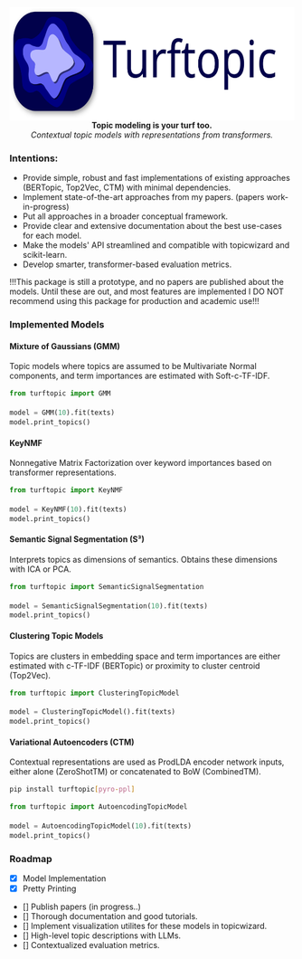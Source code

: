 <p align="center">
<img align="center" height="200" src="assets/logo_w_text.svg">
<br>
 <b>Topic modeling is your turf too.</b> <br> <i> Contextual topic models with representations from transformers. </i></p>

### Intentions:
 - Provide simple, robust and fast implementations of existing approaches (BERTopic, Top2Vec, CTM) with minimal dependencies.
 - Implement state-of-the-art approaches from my papers. (papers work-in-progress)
 - Put all approaches in a broader conceptual framework.
 - Provide clear and extensive documentation about the best use-cases for each model.
 - Make the models' API streamlined and compatible with topicwizard and scikit-learn.
 - Develop smarter, transformer-based evaluation metrics.

!!!This package is still a prototype, and no papers are published about the models. Until these are out, and most features are implemented
I DO NOT recommend using this package for production and academic use!!!

### Implemented Models

#### Mixture of Gaussians (GMM)

Topic models where topics are assumed to be Multivariate Normal components,
and term importances are estimated with Soft-c-TF-IDF.

```python
from turftopic import GMM

model = GMM(10).fit(texts)
model.print_topics()
```

#### KeyNMF

Nonnegative Matrix Factorization over keyword importances based on transformer representations.

```python
from turftopic import KeyNMF

model = KeyNMF(10).fit(texts)
model.print_topics()
```

#### Semantic Signal Segmentation (S³)

Interprets topics as dimensions of semantics.
Obtains these dimensions with ICA or PCA.

```python
from turftopic import SemanticSignalSegmentation

model = SemanticSignalSegmentation(10).fit(texts)
model.print_topics()
```

#### Clustering Topic Models

Topics are clusters in embedding space and term importances are either estimated with c-TF-IDF (BERTopic)
or proximity to cluster centroid (Top2Vec).

```python
from turftopic import ClusteringTopicModel

model = ClusteringTopicModel().fit(texts)
model.print_topics()
```

#### Variational Autoencoders (CTM)

Contextual representations are used as ProdLDA encoder network inputs,
either alone (ZeroShotTM) or concatenated to BoW (CombinedTM).

```bash
pip install turftopic[pyro-ppl]
```

```python
from turftopic import AutoencodingTopicModel

model = AutoencodingTopicModel(10).fit(texts)
model.print_topics()
```

### Roadmap
 - [x] Model Implementation
 - [x] Pretty Printing
 - [] Publish papers (in progress..)
 - [] Thorough documentation and good tutorials.
 - [] Implement visualization utilites for these models in topicwizard.
 - [] High-level topic descriptions with LLMs.
 - [] Contextualized evaluation metrics.
